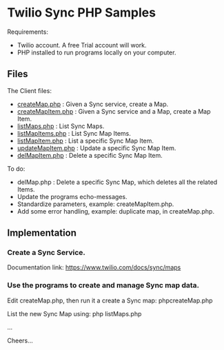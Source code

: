 # Twilio Sync PHP Samples

Requirements:

- Twilio account. A free Trial account will work.
- PHP installed to run programs locally on your computer.

## Files

The Client files:
- [createMap.php](createMap.php) : Given a Sync service, create a Map.
- [createMapItem.php](createMapItem.php) : Given a Sync service and a Map, create a Map Item.
- [listMaps.php](listMaps.php) : List Sync Maps.
- [listMapItems.php](listMapItems.php) : List Sync Map Items.
- [listMapItem.php](listMapItem.php) : List a specific Sync Map Item.
- [updateMapItem.php](listMapItem.php) : Update a specific Sync Map Item.
- [delMapItem.php](delMapItem.php) : Delete a specific Sync Map Item.

To do:
- delMap.php : Delete a specific Sync Map, which deletes all the related Items.
- Update the programs echo-messages.
- Standardize parameters, example: createMapItem.php.
- Add some error handling, example: duplicate map, in createMap.php.

## Implementation

### Create a Sync Service.

Documentation link: https://www.twilio.com/docs/sync/maps

### Use the programs to create and manage Sync map data.

Edit createMap.php, then run it a create a Sync map: phpcreateMap.php

List the new Sync Map using: php listMaps.php

...

Cheers...
